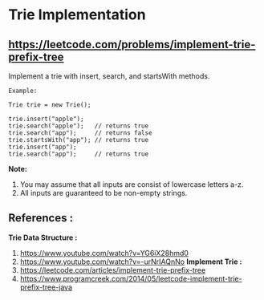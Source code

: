 # Trie Implementation
## https://leetcode.com/problems/implement-trie-prefix-tree

Implement a trie with insert, search, and startsWith methods.

```
Example:

Trie trie = new Trie();

trie.insert("apple");
trie.search("apple");   // returns true
trie.search("app");     // returns false
trie.startsWith("app"); // returns true
trie.insert("app");   
trie.search("app");     // returns true
```

**Note:**
1. You may assume that all inputs are consist of lowercase letters a-z.
2. All inputs are guaranteed to be non-empty strings.


## References :
**Trie Data Structure :** 
1. https://www.youtube.com/watch?v=YG6iX28hmd0
2. https://www.youtube.com/watch?v=-urNrIAQnNo
**Implement Trie :** 
1. https://leetcode.com/articles/implement-trie-prefix-tree
2. https://www.programcreek.com/2014/05/leetcode-implement-trie-prefix-tree-java

